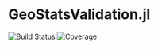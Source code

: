 # GeoStatsValidation.jl

[![Build Status](https://github.com/JuliaEarth/GeoStatsValidation.jl/actions/workflows/CI.yml/badge.svg?branch=main)](https://github.com/JuliaEarth/GeoStatsValidation.jl/actions/workflows/CI.yml?query=branch%3Amain)
[![Coverage](https://codecov.io/gh/JuliaEarth/GeoStatsValidation.jl/branch/main/graph/badge.svg)](https://codecov.io/gh/JuliaEarth/GeoStatsValidation.jl)
